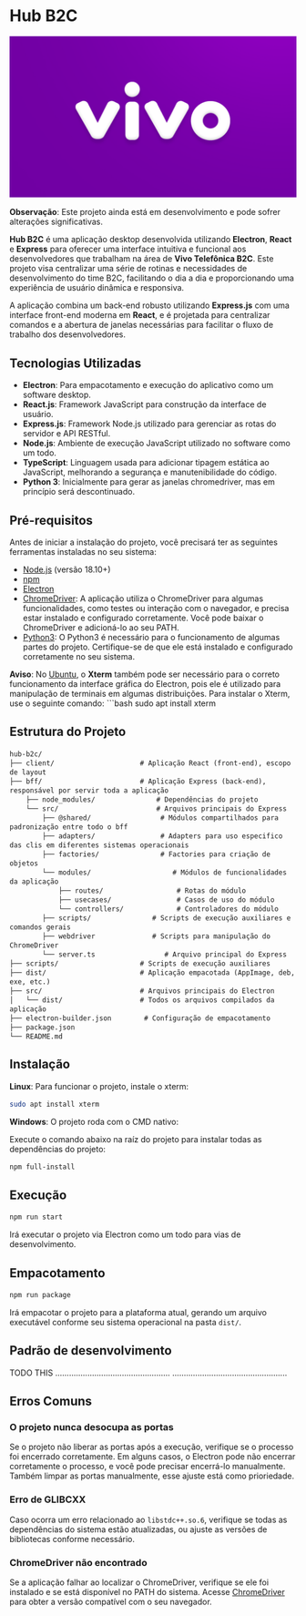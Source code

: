 # Hub B2C

![Vivo](assets/image.png)

**Observação**: Este projeto ainda está em desenvolvimento e pode sofrer alterações significativas.

**Hub B2C** é uma aplicação desktop desenvolvida utilizando **Electron**, **React** e **Express** para oferecer uma interface intuitiva e funcional aos desenvolvedores que trabalham na área de **Vivo Telefônica B2C**. Este projeto visa centralizar uma série de rotinas e necessidades de desenvolvimento do time B2C, facilitando o dia a dia e proporcionando uma experiência de usuário dinâmica e responsiva.

A aplicação combina um back-end robusto utilizando **Express.js** com uma interface front-end moderna em **React**, e é projetada para centralizar comandos e a abertura de janelas necessárias para facilitar o fluxo de trabalho dos desenvolvedores.

## Tecnologias Utilizadas

- **Electron**: Para empacotamento e execução do aplicativo como um software desktop.
- **React.js**: Framework JavaScript para construção da interface de usuário.
- **Express.js**: Framework Node.js utilizado para gerenciar as rotas do servidor e API RESTful.
- **Node.js**: Ambiente de execução JavaScript utilizado no software como um todo.
- **TypeScript**: Linguagem usada para adicionar tipagem estática ao JavaScript, melhorando a segurança e manutenibilidade do código.
- **Python 3**: Inicialmente para gerar as janelas chromedriver, mas em princípio será descontinuado.

## Pré-requisitos

Antes de iniciar a instalação do projeto, você precisará ter as seguintes ferramentas instaladas no seu sistema:

- [Node.js](https://nodejs.org/) (versão 18.10+)
- [npm](https://www.npmjs.com/)
- [Electron](https://www.electronjs.org/)
- [ChromeDriver](https://sites.google.com/a/chromium.org/chromedriver/downloads): A aplicação utiliza o ChromeDriver para algumas funcionalidades, como testes ou interação com o navegador, e precisa estar instalado e configurado corretamente. Você pode baixar o ChromeDriver e adicioná-lo ao seu PATH.
- [Python3](https://www.python.org/): O Python3 é necessário para o funcionamento de algumas partes do projeto. Certifique-se de que ele está instalado e configurado corretamente no seu sistema.

**Aviso**: No [Ubuntu](https://ubuntu.com/), o **Xterm** também pode ser necessário para o correto funcionamento da interface gráfica do Electron, pois ele é utilizado para manipulação de terminais em algumas distribuições. Para instalar o Xterm, use o seguinte comando:
    ```bash
    sudo apt install xterm

## Estrutura do Projeto

    hub-b2c/
    ├── client/                     # Aplicação React (front-end), escopo de layout
    ├── bff/                        # Aplicação Express (back-end), responsável por servir toda a aplicação
        ├── node_modules/               # Dependências do projeto
        └── src/                        # Arquivos principais do Express
            ├── @shared/                 # Módulos compartilhados para padronização entre todo o bff
            ├── adapters/                # Adapters para uso especifico das clis em diferentes sistemas operacionais
            ├── factories/               # Factories para criação de objetos
            └── modules/                    # Módulos de funcionalidades da aplicação 
                ├── routes/                  # Rotas do módulo
                ├── usecases/                # Casos de uso do módulo
                └── controllers/             # Controladores do módulo
            ├── scripts/               # Scripts de execução auxiliares e comandos gerais
            ├── webdriver              # Scripts para manipulação do ChromeDriver
            └── server.ts                 # Arquivo principal do Express
    ├── scripts/                    # Scripts de execução auxiliares
    ├── dist/                       # Aplicação empacotada (AppImage, deb, exe, etc.)
    ├── src/                        # Arquivos principais do Electron
    │   └── dist/                   # Todos os arquivos compilados da aplicação
    ├── electron-builder.json        # Configuração de empacotamento
    ├── package.json
    └── README.md


## Instalação
**Linux**: Para funcionar o projeto, instale o xterm:
```bash
sudo apt install xterm
```
**Windows**: O projeto roda com o CMD nativo:

Execute o comando abaixo na raíz do projeto para instalar todas as dependências do projeto:
```bash
npm full-install
```

## Execução
```bash
npm run start
```
Irá executar o projeto via Electron como um todo para vias de desenvolvimento.

## Empacotamento
```bash
npm run package
```
Irá empacotar o projeto para a plataforma atual, gerando um arquivo executável conforme seu sistema operacional na pasta `dist/`.

## Padrão de desenvolvimento
TODO THIS
..................................................
..................................................

## Erros Comuns

### O projeto nunca desocupa as portas
Se o projeto não liberar as portas após a execução, verifique se o processo foi encerrado corretamente. Em alguns casos, o Electron pode não encerrar corretamente o processo, e você pode precisar encerrá-lo manualmente.
Também limpar as portas manualmente, esse ajuste está como prioriedade.


### Erro de GLIBCXX
Caso ocorra um erro relacionado ao `libstdc++.so.6`, verifique se todas as dependências do sistema estão atualizadas, ou ajuste as versões de bibliotecas conforme necessário.

### ChromeDriver não encontrado
Se a aplicação falhar ao localizar o ChromeDriver, verifique se ele foi instalado e se está disponível no PATH do sistema. Acesse [ChromeDriver](https://sites.google.com/a/chromium.org/chromedriver/downloads) para obter a versão compatível com o seu navegador.

